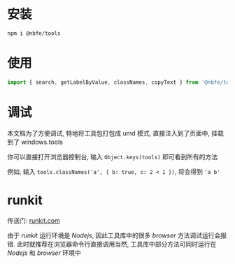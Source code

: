 # 安装

```
npm i @nbfe/tools
```

# 使用

```javascript
import { search, getLabelByValue, classNames, copyText } from '@nbfe/tools';
```

# 调试

本文档为了方便调试, 特地将工具包打包成 umd 模式, 直接注入到了页面中, 挂载到了 windows.tools

你可以直接打开浏览器控制台, 输入 `Object.keys(tools)` 即可看到所有的方法

例如, 输入 `tools.classNames('a', { b: true, c: 2 < 1 })`, 将会得到 `'a b'`

# runkit

传送门: [runkit.com](https://runkit.com/)

由于 _runkit_ 运行环境是 _Nodejs_, 因此工具库中的很多 _browser_ 方法调试运行会报错. 此时就推荐在浏览器命令行直接调用当然, 工具库中部分方法可同时运行在 _Nodejs_ 和 _browser_ 环境中
